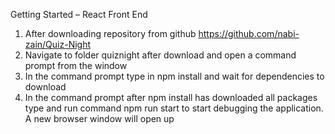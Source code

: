 Getting Started – React Front End

1.	After downloading repository from github https://github.com/nabi-zain/Quiz-Night
2.	Navigate to folder quiznight after download and open a command prompt from the window
3.	In the command prompt type in npm install and wait for dependencies to download
4.	In the command prompt after npm install has downloaded all packages type and run command npm run start to start debugging the application. A new browser window will open up
